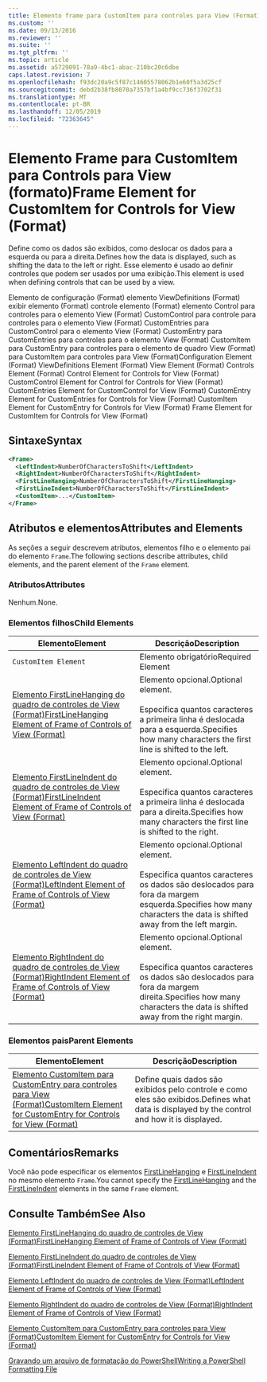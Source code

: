 ```yaml
---
title: Elemento frame para CustomItem para controles para View (Format) | Microsoft Docs
ms.custom: ''
ms.date: 09/13/2016
ms.reviewer: ''
ms.suite: ''
ms.tgt_pltfrm: ''
ms.topic: article
ms.assetid: a5729091-78a9-4bc1-abac-210bc20c6dbe
caps.latest.revision: 7
ms.openlocfilehash: f93dc20a9c5f87c14605578062b1e60f5a3d25cf
ms.sourcegitcommit: debd2b38fb8070a7357bf1a4bf9cc736f3702f31
ms.translationtype: MT
ms.contentlocale: pt-BR
ms.lasthandoff: 12/05/2019
ms.locfileid: "72363645"
---
```

# <a name="frame-element-for-customitem-for-controls-for-view-format"></a><span data-ttu-id="150c9-102">Elemento Frame para CustomItem para Controls para View (formato)</span><span class="sxs-lookup"><span data-stu-id="150c9-102">Frame Element for CustomItem for Controls for View (Format)</span></span>

<span data-ttu-id="150c9-103">Define como os dados são exibidos, como deslocar os dados para a esquerda ou para a direita.</span><span class="sxs-lookup"><span data-stu-id="150c9-103">Defines how the data is displayed, such as shifting the data to the left or right.</span></span> <span data-ttu-id="150c9-104">Esse elemento é usado ao definir controles que podem ser usados por uma exibição.</span><span class="sxs-lookup"><span data-stu-id="150c9-104">This element is used when defining controls that can be used by a view.</span></span>

<span data-ttu-id="150c9-105">Elemento de configuração (Format) elemento ViewDefinitions (Format) exibir elemento (Format) controle elemento (Format) elemento Control para controles para o elemento View (Format) CustomControl para controle para controles para o elemento View (Format) CustomEntries para CustomControl para o elemento View (Format) CustomEntry para CustomEntries para controles para o elemento View (Format) CustomItem para CustomEntry para controles para o elemento de quadro View (Format) para CustomItem para controles para View (Format)</span><span class="sxs-lookup"><span data-stu-id="150c9-105">Configuration Element (Format) ViewDefinitions Element (Format) View Element (Format) Controls Element (Format) Control Element for Controls for View (Format) CustomControl Element for Control for Controls for View (Format) CustomEntries Element for CustomControl for View (Format) CustomEntry Element for CustomEntries for Controls for View (Format) CustomItem Element for CustomEntry for Controls for View (Format) Frame Element for CustomItem for Controls for View (Format)</span></span>

## <a name="syntax"></a><span data-ttu-id="150c9-106">Sintaxe</span><span class="sxs-lookup"><span data-stu-id="150c9-106">Syntax</span></span>

```xml
<Frame>
  <LeftIndent>NumberOfCharactersToShift</LeftIndent>
  <RightIndent>NumberOfCharactersToShift</RightIndent>
  <FirstLineHanging>NumberOfCharactersToShift</FirstLineHanging>
  <FirstLineIndent>NumberOfCharactersToShift</FirstLineIndent>
  <CustomItem>...</CustomItem>
</Frame>
```

## <a name="attributes-and-elements"></a><span data-ttu-id="150c9-107">Atributos e elementos</span><span class="sxs-lookup"><span data-stu-id="150c9-107">Attributes and Elements</span></span>

<span data-ttu-id="150c9-108">As seções a seguir descrevem atributos, elementos filho e o elemento pai do elemento `Frame`.</span><span class="sxs-lookup"><span data-stu-id="150c9-108">The following sections describe attributes, child elements, and the parent element of the `Frame` element.</span></span>

### <a name="attributes"></a><span data-ttu-id="150c9-109">Atributos</span><span class="sxs-lookup"><span data-stu-id="150c9-109">Attributes</span></span>

<span data-ttu-id="150c9-110">Nenhum.</span><span class="sxs-lookup"><span data-stu-id="150c9-110">None.</span></span>

### <a name="child-elements"></a><span data-ttu-id="150c9-111">Elementos filhos</span><span class="sxs-lookup"><span data-stu-id="150c9-111">Child Elements</span></span>

|<span data-ttu-id="150c9-112">Elemento</span><span class="sxs-lookup"><span data-stu-id="150c9-112">Element</span></span>|<span data-ttu-id="150c9-113">Descrição</span><span class="sxs-lookup"><span data-stu-id="150c9-113">Description</span></span>|
|-------------|-----------------|
|`CustomItem Element`|<span data-ttu-id="150c9-114">Elemento obrigatório</span><span class="sxs-lookup"><span data-stu-id="150c9-114">Required Element</span></span>|
|[<span data-ttu-id="150c9-115">Elemento FirstLineHanging do quadro de controles de View (Format)</span><span class="sxs-lookup"><span data-stu-id="150c9-115">FirstLineHanging Element of Frame of Controls of View (Format)</span></span>](./firstlinehanging-element-for-frame-for-controls-for-view-format.md)|<span data-ttu-id="150c9-116">Elemento opcional.</span><span class="sxs-lookup"><span data-stu-id="150c9-116">Optional element.</span></span><br /><br /> <span data-ttu-id="150c9-117">Especifica quantos caracteres a primeira linha é deslocada para a esquerda.</span><span class="sxs-lookup"><span data-stu-id="150c9-117">Specifies how many characters the first line is shifted to the left.</span></span>|
|[<span data-ttu-id="150c9-118">Elemento FirstLineIndent do quadro de controles de View (Format)</span><span class="sxs-lookup"><span data-stu-id="150c9-118">FirstLineIndent Element of Frame of Controls of View (Format)</span></span>](./firstlineindent-element-for-frame-for-controls-for-view-format.md)|<span data-ttu-id="150c9-119">Elemento opcional.</span><span class="sxs-lookup"><span data-stu-id="150c9-119">Optional element.</span></span><br /><br /> <span data-ttu-id="150c9-120">Especifica quantos caracteres a primeira linha é deslocada para a direita.</span><span class="sxs-lookup"><span data-stu-id="150c9-120">Specifies how many characters the first line is shifted to the right.</span></span>|
|[<span data-ttu-id="150c9-121">Elemento LeftIndent do quadro de controles de View (Format)</span><span class="sxs-lookup"><span data-stu-id="150c9-121">LeftIndent Element of Frame of Controls of View (Format)</span></span>](./leftindent-element-for-frame-for-controls-for-view-format.md)|<span data-ttu-id="150c9-122">Elemento opcional.</span><span class="sxs-lookup"><span data-stu-id="150c9-122">Optional element.</span></span><br /><br /> <span data-ttu-id="150c9-123">Especifica quantos caracteres os dados são deslocados para fora da margem esquerda.</span><span class="sxs-lookup"><span data-stu-id="150c9-123">Specifies how many characters the data is shifted away from the left margin.</span></span>|
|[<span data-ttu-id="150c9-124">Elemento RightIndent do quadro de controles de View (Format)</span><span class="sxs-lookup"><span data-stu-id="150c9-124">RightIndent Element of Frame of Controls of View (Format)</span></span>](./rightindent-element-for-frame-for-controls-for-view-format.md)|<span data-ttu-id="150c9-125">Elemento opcional.</span><span class="sxs-lookup"><span data-stu-id="150c9-125">Optional element.</span></span><br /><br /> <span data-ttu-id="150c9-126">Especifica quantos caracteres os dados são deslocados para fora da margem direita.</span><span class="sxs-lookup"><span data-stu-id="150c9-126">Specifies how many characters the data is shifted away from the right margin.</span></span>|

### <a name="parent-elements"></a><span data-ttu-id="150c9-127">Elementos pais</span><span class="sxs-lookup"><span data-stu-id="150c9-127">Parent Elements</span></span>

|<span data-ttu-id="150c9-128">Elemento</span><span class="sxs-lookup"><span data-stu-id="150c9-128">Element</span></span>|<span data-ttu-id="150c9-129">Descrição</span><span class="sxs-lookup"><span data-stu-id="150c9-129">Description</span></span>|
|-------------|-----------------|
|[<span data-ttu-id="150c9-130">Elemento CustomItem para CustomEntry para controles para View (Format)</span><span class="sxs-lookup"><span data-stu-id="150c9-130">CustomItem Element for CustomEntry for Controls for View (Format)</span></span>](./customitem-element-for-customentry-for-controls-for-view-format.md)|<span data-ttu-id="150c9-131">Define quais dados são exibidos pelo controle e como eles são exibidos.</span><span class="sxs-lookup"><span data-stu-id="150c9-131">Defines what data is displayed by the control and how it is displayed.</span></span>|

## <a name="remarks"></a><span data-ttu-id="150c9-132">Comentários</span><span class="sxs-lookup"><span data-stu-id="150c9-132">Remarks</span></span>

<span data-ttu-id="150c9-133">Você não pode especificar os elementos [FirstLineHanging](./firstlinehanging-element-for-frame-for-controls-for-view-format.md) e [FirstLineIndent](./firstlineindent-element-for-frame-for-controls-for-view-format.md) no mesmo elemento `Frame`.</span><span class="sxs-lookup"><span data-stu-id="150c9-133">You cannot specify the [FirstLineHanging](./firstlinehanging-element-for-frame-for-controls-for-view-format.md) and the [FirstLineIndent](./firstlineindent-element-for-frame-for-controls-for-view-format.md) elements in the same `Frame` element.</span></span>

## <a name="see-also"></a><span data-ttu-id="150c9-134">Consulte Também</span><span class="sxs-lookup"><span data-stu-id="150c9-134">See Also</span></span>

[<span data-ttu-id="150c9-135">Elemento FirstLineHanging do quadro de controles de View (Format)</span><span class="sxs-lookup"><span data-stu-id="150c9-135">FirstLineHanging Element of Frame of Controls of View (Format)</span></span>](./firstlinehanging-element-for-frame-for-controls-for-view-format.md)

[<span data-ttu-id="150c9-136">Elemento FirstLineIndent do quadro de controles de View (Format)</span><span class="sxs-lookup"><span data-stu-id="150c9-136">FirstLineIndent Element of Frame of Controls of View (Format)</span></span>](./firstlineindent-element-for-frame-for-controls-for-view-format.md)

[<span data-ttu-id="150c9-137">Elemento LeftIndent do quadro de controles de View (Format)</span><span class="sxs-lookup"><span data-stu-id="150c9-137">LeftIndent Element of Frame of Controls of View (Format)</span></span>](./leftindent-element-for-frame-for-controls-for-view-format.md)

[<span data-ttu-id="150c9-138">Elemento RightIndent do quadro de controles de View (Format)</span><span class="sxs-lookup"><span data-stu-id="150c9-138">RightIndent Element of Frame of Controls of View (Format)</span></span>](./rightindent-element-for-frame-for-controls-for-view-format.md)

[<span data-ttu-id="150c9-139">Elemento CustomItem para CustomEntry para controles para View (Format)</span><span class="sxs-lookup"><span data-stu-id="150c9-139">CustomItem Element for CustomEntry for Controls for View (Format)</span></span>](./customitem-element-for-customentry-for-controls-for-view-format.md)

[<span data-ttu-id="150c9-140">Gravando um arquivo de formatação do PowerShell</span><span class="sxs-lookup"><span data-stu-id="150c9-140">Writing a PowerShell Formatting File</span></span>](./writing-a-powershell-formatting-file.md)
